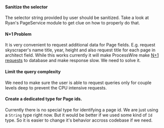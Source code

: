 #### Sanitize the selector
The selector string provided by user should be sanitized. Take a look at Ryan's
PageService module to get clue on how to properly do that.

#### N+1 Problem
It is very convenient to request additional data for Page fields. E.g. request skyscraper's name
title, year, height and also request title for each page in architect field. While this works
currently it will make ProcessWire make [N+1 requests][n1-problem] to database and make
response slow. We need to solve it.

#### Limit the query complexity
We need to make sure the user is able to request queries only for couple levels deep
to prevent the CPU intensive requests.

#### Create a dedicated type for Page ids.
Currently there is no special type for identifying a page id. We are just using a `String` type right now. But it would be better if we used some kind of `Id` type. So it is easier to change it's behavior accross codebase if we need.

[n1-problem]: https://secure.phabricator.com/book/phabcontrib/article/n_plus_one/

